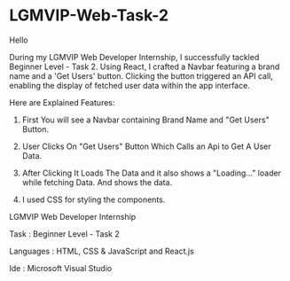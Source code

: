 # LGMVIP-Web-Task-2

Hello



During my LGMVIP Web Developer Internship, I successfully tackled Beginner Level - Task 2. Using React, I crafted a Navbar featuring a brand name and a 'Get Users' button. Clicking the button triggered an API call, enabling the display of fetched user data within the app interface.



Here are Explained Features:

1. First You will see a Navbar containing Brand Name and "Get Users" Button.

2. User Clicks On "Get Users" Button Which Calls an Api to Get A User Data.

3. After Clicking It Loads The Data and it also shows a "Loading..." loader while fetching Data. And shows the data.

4. I used CSS for styling the components.



LGMVIP Web Developer Internship 

Task : Beginner Level - Task 2

Languages : HTML, CSS & JavaScript and React.js

Ide : Microsoft Visual Studio 
